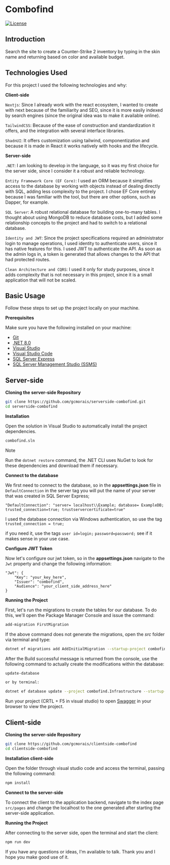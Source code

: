 # Combofind
<p align='left'>
	<a href='https://opensource.org/license/mit'><img alt="License" src="https://img.shields.io/static/v1?label=license&message=MIT&color=8257E5&labelColor=000000"></a>
	
</p>

## <a name="apresentation">Introduction</a>

Search the site to create a Counter-Strike 2 inventory by typing in the skin name and returning based on color and available budget.

## <a name="techsUsage">Technologies Used</a>

For this project I used the following technologies and why:

**Client-side**

``Nextjs``: Since I already work with the react ecosystem, I wanted to create with next because of the familiarity and SEO, since it is more easily indexed by search engines (since the original idea was to make it available online).

``TailwindCSS``: Because of the ease of construction and standardization it offers, and the integration with several interface libraries.

``ShadnUI``: It offers customization using tailwind, componentization and because it is made in React it works natively with hooks and the lifecycle.

**Server-side**

``.NET``: I am looking to develop in the language, so it was my first choice for the server side, since I consider it a robust and reliable technology.

``Entity Framework Core (EF Core)``: I used an ORM because it simplifies access to the database by working with objects instead of dealing directly with SQL, adding less complexity to the project. I chose EF Core entirely because I was familiar with the tool, but there are other options, such as Dapper, for example.

``SQL Server``: A robust relational database for building one-to-many tables. I thought about using MongoDB to reduce database costs, but I added some relationship concepts to the project and had to switch to a relational database.

``Identity and JWT``: Since the project specifications required an administrator login to manage operations, I used identity to authenticate users, since it has native features for this. I used JWT to authenticate the API. As soon as the admin logs in, a token is generated that allows changes to the API that had protected routes.

``Clean Architecture and CQRS``: I used it only for study purposes, since it adds complexity that is not necessary in this project, since it is a small application that will not be scaled.

## <a name="basicUsage">Basic Usage</a>

Follow these steps to set up the project locally on your machine.


**Prerequisites**
<a name="prerequisites"></a>

Make sure you have the following installed on your machine:

- [Git](https://git-scm.com/)
- [.NET 8.0](https://dotnet.microsoft.com/pt-br/download/dotnet/8.0)
- [Visual Studio](https://visualstudio.microsoft.com/pt-br/)
- [Visual Studio Code](https://code.visualstudio.com/)
- [SQL Server Express](https://www.microsoft.com/pt-br/sql-server/sql-server-downloads)
- [SQL Server Management Studio (SSMS)](https://learn.microsoft.com/en-us/sql/ssms/download-sql-server-management-studio-ssms?view=sql-server-ver16)


## Server-side

**Cloning the server-side Repository**
<a name="cloning"></a>

```bash
git clone https://github.com/gcmorais/serverside-combofind.git
cd serverside-combofind
```

**Installation**
<a name="installation"></a>

Open the solution in Visual Studio to automatically install the project dependencies.

```bash
combofind.sln
```

> [!note]
>
>  Run the `dotnet restore` command, the .NET CLI uses NuGet to look for these dependencies and download them if necessary. 


**Connect to the database**
<a name="connectdb"></a>

We first need to connect to the database, so in the <strong>appsettings.json</strong> file in `DefaultConnection` in the server tag you will put the name of your server that was created in SQL Server Express;

```env
"DefaultConnection": "server= localhost\\Example; database= ExampleDB; trusted_connection=true; trustservercertificate=true"
```

I used the database connection via Windows authentication, so use the tag `trusted_connection = true;` 

if you need it, use the tags `user id=login;` `password=password;` see if it makes sense in your use case.

**Configure JWT Token**
<a name="connectdb"></a>

Now let's configure our jwt token, so in the <strong>appsettings.json</strong> navigate to the `Jwt` property and change the following information:

```env
"Jwt": {
    "Key": "your_key_here",
    "Issuer": "combofind",
    "Audience": "your_client_side_address_here"
}
```

**Running the Project**
<a name="running"></a>

First, let's run the migrations to create the tables for our database.
To do this, we'll open the Package Manager Console and issue the command:

```bash
add-migration FirstMigration
```

If the above command does not generate the migrations, open the *src* folder via terminal and type:

```bash
dotnet ef migrations add AddInitialMigration --startup-project combofind.WebApi --project combofind.Infrastructure
```

After the Build successful message is returned from the console, use the following command to actually create the modifications within the database:

```bash
update-database

or by terminal:

dotnet ef database update --project combofind.Infrastructure --startup-project combofind.WebApi
```


Run your project (CRTL + F5 in visual studio) to open [Swagger](https://swagger.io/) in your browser to view the project.

## Client-side

**Cloning the server-side Repository**
<a name="cloning"></a>

```bash
git clone https://github.com/gcmorais/clientside-combofind
cd clientside-combofind
```

**Installation client-side**
<a name="installation"></a>

Open the folder through visual studio code and access the terminal, passing the following command:

```bash
npm install
```

**Connect to the server-side**
<a name="connectsvs"></a>

To connect the client to the application backend, navigate to the index page `src/pages` and change the localhost to the one generated after starting the server-side application.


**Running the Project**
<a name="running"></a>

After connecting to the server side, open the terminal and start the client:

```bash
npm run dev
```

If you have any questions or ideas, I'm available to talk. Thank you and I hope you make good use of it. 